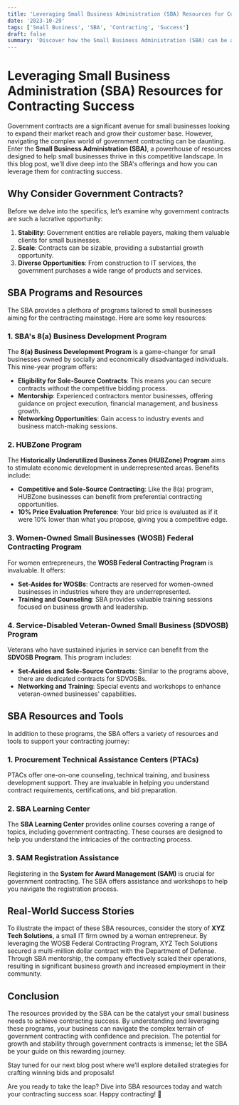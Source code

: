 ```yaml
---
title: 'Leveraging Small Business Administration (SBA) Resources for Contracting Success'
date: '2023-10-29'
tags: ['Small Business', 'SBA', 'Contracting', 'Success']
draft: false
summary: 'Discover how the Small Business Administration (SBA) can be a game-changer for small businesses seeking to break into government contracting. Learn about the myriad resources and programs SBA offers to help your business soar.'
---
```


# Leveraging Small Business Administration (SBA) Resources for Contracting Success

Government contracts are a significant avenue for small businesses looking to expand their market reach and grow their customer base. However, navigating the complex world of government contracting can be daunting. Enter the **Small Business Administration (SBA)**, a powerhouse of resources designed to help small businesses thrive in this competitive landscape. In this blog post, we'll dive deep into the SBA's offerings and how you can leverage them for contracting success.

## Why Consider Government Contracts?

Before we delve into the specifics, let’s examine why government contracts are such a lucrative opportunity:

1. **Stability**: Government entities are reliable payers, making them valuable clients for small businesses.
2. **Scale**: Contracts can be sizable, providing a substantial growth opportunity.
3. **Diverse Opportunities**: From construction to IT services, the government purchases a wide range of products and services.

## SBA Programs and Resources

The SBA provides a plethora of programs tailored to small businesses aiming for the contracting mainstage. Here are some key resources:

### 1. SBA's 8(a) Business Development Program

The **8(a) Business Development Program** is a game-changer for small businesses owned by socially and economically disadvantaged individuals. This nine-year program offers:

- **Eligibility for Sole-Source Contracts**: This means you can secure contracts without the competitive bidding process.
- **Mentorship**: Experienced contractors mentor businesses, offering guidance on project execution, financial management, and business growth.
- **Networking Opportunities**: Gain access to industry events and business match-making sessions.

### 2. HUBZone Program

The **Historically Underutilized Business Zones (HUBZone) Program** aims to stimulate economic development in underrepresented areas. Benefits include:

- **Competitive and Sole-Source Contracting**: Like the 8(a) program, HUBZone businesses can benefit from preferential contracting opportunities.
- **10% Price Evaluation Preference**: Your bid price is evaluated as if it were 10% lower than what you propose, giving you a competitive edge.

### 3. Women-Owned Small Businesses (WOSB) Federal Contracting Program

For women entrepreneurs, the **WOSB Federal Contracting Program** is invaluable. It offers:

- **Set-Asides for WOSBs**: Contracts are reserved for women-owned businesses in industries where they are underrepresented.
- **Training and Counseling**: SBA provides valuable training sessions focused on business growth and leadership.

### 4. Service-Disabled Veteran-Owned Small Business (SDVOSB) Program

Veterans who have sustained injuries in service can benefit from the **SDVOSB Program**. This program includes:

- **Set-Asides and Sole-Source Contracts**: Similar to the programs above, there are dedicated contracts for SDVOSBs.
- **Networking and Training**: Special events and workshops to enhance veteran-owned businesses' capabilities.

## SBA Resources and Tools

In addition to these programs, the SBA offers a variety of resources and tools to support your contracting journey:

### 1. Procurement Technical Assistance Centers (PTACs)

PTACs offer one-on-one counseling, technical training, and business development support. They are invaluable in helping you understand contract requirements, certifications, and bid preparation.

### 2. SBA Learning Center

The **SBA Learning Center** provides online courses covering a range of topics, including government contracting. These courses are designed to help you understand the intricacies of the contracting process.

### 3. SAM Registration Assistance

Registering in the **System for Award Management (SAM)** is crucial for government contracting. The SBA offers assistance and workshops to help you navigate the registration process.

## Real-World Success Stories

To illustrate the impact of these SBA resources, consider the story of **XYZ Tech Solutions**, a small IT firm owned by a woman entrepreneur. By leveraging the WOSB Federal Contracting Program, XYZ Tech Solutions secured a multi-million dollar contract with the Department of Defense. Through SBA mentorship, the company effectively scaled their operations, resulting in significant business growth and increased employment in their community.

## Conclusion

The resources provided by the SBA can be the catalyst your small business needs to achieve contracting success. By understanding and leveraging these programs, your business can navigate the complex terrain of government contracting with confidence and precision. The potential for growth and stability through government contracts is immense; let the SBA be your guide on this rewarding journey.

Stay tuned for our next blog post where we’ll explore detailed strategies for crafting winning bids and proposals!

Are you ready to take the leap? Dive into SBA resources today and watch your contracting success soar. Happy contracting! 🚀